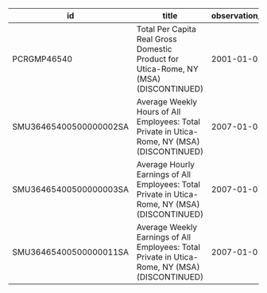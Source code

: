 | id                     | title                                                                                          | observation_start   | observation_end   |
|------------------------|------------------------------------------------------------------------------------------------|---------------------|-------------------|
| PCRGMP46540            | Total Per Capita Real Gross Domestic Product for Utica-Rome, NY (MSA) (DISCONTINUED)           | 2001-01-01          | 2017-01-01        |
| SMU36465400500000002SA | Average Weekly Hours of All Employees: Total Private in Utica-Rome, NY (MSA) (DISCONTINUED)    | 2007-01-01          | 2022-03-01        |
| SMU36465400500000003SA | Average Hourly Earnings of All Employees: Total Private in Utica-Rome, NY (MSA) (DISCONTINUED) | 2007-01-01          | 2022-03-01        |
| SMU36465400500000011SA | Average Weekly Earnings of All Employees: Total Private in Utica-Rome, NY (MSA) (DISCONTINUED) | 2007-01-01          | 2022-03-01        |